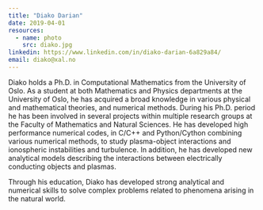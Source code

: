 ```yaml
---
title: "Diako Darian"
date: 2019-04-01
resources:
  - name: photo
    src: diako.jpg
linkedin: https://www.linkedin.com/in/diako-darian-6a829a84/    
email: diako@xal.no
---
```


Diako holds a Ph.D. in Computational Mathematics from the University of Oslo. As
a student at both Mathematics and Physics departments at the University of Oslo, 
he has acquired a broad knowledge in various physical and mathematical theories, 
and numerical methods. During his Ph.D. period he has been involved in several 
projects within multiple research groups at the Faculty of Mathematics and 
Natural Sciences. He has developed high performance numerical codes, in C/C++ 
and Python/Cython combining various numerical methods, to study plasma-object 
interactions and ionospheric instabilities and turbulence. In addition, he has 
developed new analytical models describing the interactions between electrically 
conducting objects and plasmas.

Through his education, Diako has developed strong analytical and numerical skills 
to solve complex problems related to phenomena arising in the natural world.

